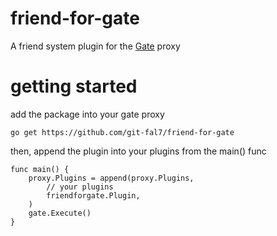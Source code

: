 # friend-for-gate

A friend system plugin for the [Gate](https://golang.org/doc/install) proxy

# getting started

add the package into your gate proxy
```
go get https://github.com/git-fal7/friend-for-gate
```

then, append the plugin into your plugins from the main() func
```
func main() {
	proxy.Plugins = append(proxy.Plugins,
		// your plugins
		friendforgate.Plugin,
	)
	gate.Execute()
}
```